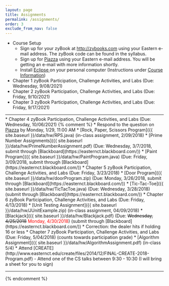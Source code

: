 ```yaml
---  
layout: page
title: Assignments 
permalink: /assignments/
order: 3
exclude_from_nav: false
---
```

   
* Course Setup 
	* Sign up for your zyBook at <a href = "http://zybooks.com">http://zybooks.com</a> using your Eastern e-mail address. The zyBook code can be found in the syllabus.
	* Sign up for <a href = "http://www.piazza.com">Piazza</a> using your Eastern e-mail address. You will be getting an e-mail with more information shortly. 
	* Install <a href = "https://eclipse.org">Eclipse </a> on your personal computer (Instructions under <a href = "http://gdancik.github.io/CSC-210/info/">Course Information</a>) 
* Chapter 1 zyBook Participation, Challenge Activities, and Labs (Due: Wednesday, 9/08/2021)
* Chapter 2 zyBook Participation, Challenge Activities, and Labs (Due: Friday, 9/10/2021) 
* Chapter 3 zyBook Participation, Challenge Activities, and Labs (Due: Friday, 9/17/2021)
<hr style = "color: red; margin-bottom:5px;">
* Chapter 4 zyBook Participation, Challenge Activities, and Labs (Due: Wednesday, 10/06/2021)
{% comment %}
* Respond to the question on <a href = "http://www.piazza.com">Piazza</a> by Monday, 1/29, 11:00 AM 
* [Rock, Paper, Scissors Program]({{ site.baseurl }}/data/hw/RPS.java) (in-class assignment, 2/09/2018)
* [Prime Number Assignments]({{ site.baseurl }}/data/hw/PrimeNumberAssignment.pdf) (Due: Wednesday, 3/7/2018, submit through [Blackboard](https://easternct.blackboard.com/)) 
* [Paint Program]({{ site.baseurl }}/data/hw/PaintProgram.java) (Due: Friday, 3/09/2018, submit through [Blackboard](https://easternct.blackboard.com/)) 
* Chapter 5 zyBook Participation, Challenge Activities, and Labs (Due: Friday, 3/23/2018)
* [Door Program]({{ site.baseurl }}/data/hw/doorProgram.zip) (Due: Monday, 3/26/2018, submit through [Blackboard](https://easternct.blackboard.com/)) 
* [Tic-Tac-Toe]({{ site.baseurl }}/data/hw/TicTacToe.java) (Due: Wednesday, 3/28/2018) (submit through [Blackboard](https://easternct.blackboard.com/)) 
* Chapter 6 zyBook Participation, Challenge Activities, and Labs (Due: Friday, 4/13/2018)
* [Unit Testing Assignment]({{ site.baseurl }}/data/hw/JUnitExample.zip) (in-class assignment, 04/09/2018)
* [Blackjack]({{ site.baseurl }}/data/hw/Blackjack.pdf) (Due: <strike>Wednesday, 4/25/2018</strike> <span style = "color:red">Monday, 4/30/2018</span>) (submit through [Blackboard](https://easternct.blackboard.com/))
    * Correction: the dealer hits if holding 16 or less 
* Chapter 7 zyBook Participation, Challenge Activities, and Labs (Due: Friday, 5/04/2018) (counts towards participation grade)
* [Algorithm Assignment]({{ site.baseurl }}/data/hw/AlgorithmAssignment.pdf) (in-class 5/4)
* Attend [CREATE](http://www.easternct.edu/create/files/2014/12/FINAL-CREATE-2018-Program.pdf) - Attend one of the CS talks between 9:30 - 10:30 (I will bring a sheet for you to sign) 

***

{% endcomment %} 
